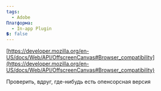 ```yaml
---
tags:
  - Adobe
Платформа:
  - In-app Plugin
💲: false
---
```

[https://developer.mozilla.org/en-US/docs/Web/API/OffscreenCanvas#Browser_compatibility](https://developer.mozilla.org/en-US/docs/Web/API/OffscreenCanvas#Browser_compatibility)

Проверить, вдруг, где-нибудь есть опенсорсная версия